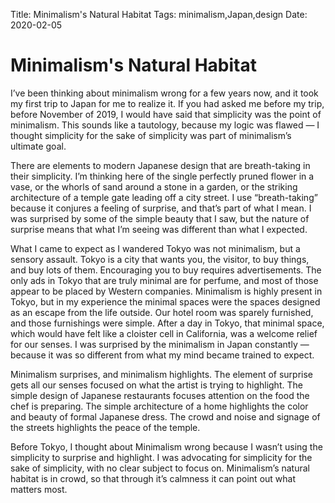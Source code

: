 Title: Minimalism's Natural Habitat
Tags: minimalism,Japan,design
Date: 2020-02-05

# Minimalism's Natural Habitat

I’ve been thinking about minimalism wrong for a few years now, and it took my first trip to Japan for me to realize it. If you had asked me before my trip, before November of 2019, I would have said that simplicity was the point of minimalism. This sounds like a tautology, because my logic was flawed — I thought simplicity for the sake of simplicity was part of minimalism’s ultimate goal.

There are elements to modern Japanese design that are breath-taking in their simplicity. I’m thinking here of the single perfectly pruned flower in a vase, or the whorls of sand around a stone in a garden, or the striking architecture of a temple gate leading off a city street. I use “breath-taking” because it conjures a feeling of surprise, and that’s part of what I mean. I was surprised by some of the simple beauty that I saw, but the nature of surprise means that what I’m seeing was different than what I expected.

What I came to expect as I wandered Tokyo was not minimalism, but a sensory assault. Tokyo is a city that wants you, the visitor, to buy things, and buy lots of them. Encouraging you to buy requires advertisements. The only ads in Tokyo that are truly minimal are for perfume, and most of those appear to be placed by Western companies. Minimalism is highly present in Tokyo, but in my experience the minimal spaces were the spaces designed as an escape from the life outside. Our hotel room was sparely furnished, and those furnishings were simple. After a day in Tokyo, that minimal space, which would have felt like a cloister cell in California, was a welcome relief for our senses. I was surprised by the minimalism in Japan constantly — because it was so different from what my mind became trained to expect.

Minimalism surprises, and minimalism highlights. The element of surprise gets all our senses focused on what the artist is trying to highlight. The simple design of Japanese restaurants focuses attention on the food the chef is preparing. The simple architecture of a home highlights the color and beauty of formal Japanese dress. The crowd and noise and signage of the streets highlights the peace of the temple.

Before Tokyo, I thought about Minimalism wrong because I wasn’t using the simplicity to surprise and highlight. I was advocating for simplicity for the sake of simplicity, with no clear subject to focus on. Minimalism’s natural habitat is in crowd, so that through it’s calmness it can point out what matters most.
